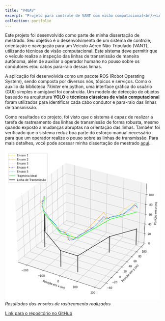```yaml
---
title: "V4UAV"
excerpt: "Projeto para controle de VANT com visão computacional<br/><img src='/images/v4uav.jpg'>"
collection: portfolio
---
```


Este projeto foi desenvolvido como parte de minha dissertação de mestrado. Seu objetivo é o desenvolvimento de um sistema de controle, orientação e navegação para um Veículo Aéreo Não-Tripulado (VANT), utilizando técnicas de visão computacional. Este sistema deve permitir que o veículo realize a inspeção das linhas de transmissão de maneira autônoma, além de auxiliar o operador humano no pouso sobre os condutores e/ou cabos para-raio dessas linhas.

A aplicação foi desenvolvida como um pacote ROS (Robot Operating System), sendo composta por diversos nós, tópicos e serviços. Como o auxílio da biblioteca *Tkinter* em python, uma interface gráfica do usuário (GUI) simples e amigável foi construída. Um modelo de detecção de objetos baseado na arquitetura **YOLO** e **técnicas clássicas de visão computacional** foram utilizados para identificar cada cabo condutor e para-raio das linhas de transmissão.

Como resultados do projeto, foi visto que o sistema é capaz de realizar a tarefa de rastreamento das linhas de transmissão de forma robusta, mesmo quando exposto a mudanças abruptas na orientação das linhas. Também foi verificado que o sistema reduz boa parte do esforço manual necessário para que um operador realize o pouso sobre as linhas de transmissão. Para mais detalhes, você pode acessar minha dissertação de mestrado [aqui](https://drive.google.com/file/d/12A0chRwYH55cX5iv-3A38wMTLE6BZa7J/view).

![v4uav](/images/v4uav-picture-1.png)
*Resultados dos ensaios de rastreamento realizados*

[Link para o repositório no GitHub](https://github.com/lcfdiniz/v4uav)
